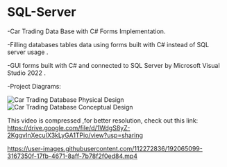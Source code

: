 # SQL-Server
-Car Trading Data Base with C# Forms Implementation.


-Filling databases tables data using forms built with C# instead of SQL server usage .

-GUI forms built with C# and connected to SQL Server by Microsoft Visual Studio 2022 .

-Project Diagrams:

![Car Trading Database Physical Design](https://user-images.githubusercontent.com/112272836/192065243-8df3fefd-0c19-4476-8675-bac399cf188e.PNG)
![Car Trading Database Conceptual Design](https://user-images.githubusercontent.com/112272836/192065246-ebbc18ea-4ba9-495e-86d3-2a0e3081c6d7.PNG)


This video is compressed ,for better resolution, check out this link:
https://drive.google.com/file/d/1WdgS8yZ-2KggvInXecuIX3kLyGA1TPio/view?usp=sharing

https://user-images.githubusercontent.com/112272836/192065099-3167350f-17fb-4671-8aff-7b78f2f0ed84.mp4
